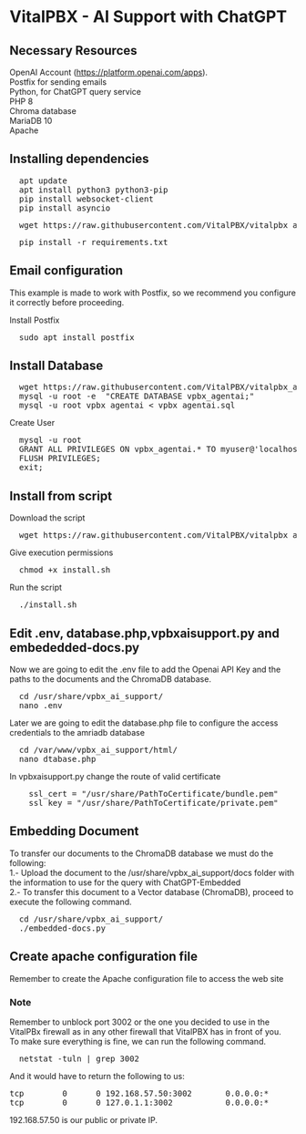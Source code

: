 # VitalPBX - AI Support with ChatGPT

## Necessary Resources
OpenAI Account (https://platform.openai.com/apps).<br>
Postfix for sending emails<br>
Python, for ChatGPT query service<br>
PHP 8<br>
Chroma database<br>
MariaDB 10<br>
Apache<br>

## Installing dependencies
<pre>
  apt update
  apt install python3 python3-pip
  pip install websocket-client
  pip install asyncio
</pre>

<pre>
  wget https://raw.githubusercontent.com/VitalPBX/vitalpbx_ai_support/main/requirements.txt
</pre>

<pre>
  pip install -r requirements.txt
</pre>

## Email configuration
This example is made to work with Postfix, so we recommend you configure it correctly before proceeding.

Install Postfix
<pre>
  sudo apt install postfix
</pre>

## Install Database
<pre>
  wget https://raw.githubusercontent.com/VitalPBX/vitalpbx_ai_support/main/vpbx_agentai.sql
  mysql -u root -e  "CREATE DATABASE vpbx_agentai;"
  mysql -u root vpbx_agentai < vpbx_agentai.sql
</pre>

Create User
<pre>
  mysql -u root
  GRANT ALL PRIVILEGES ON vpbx_agentai.* TO myuser@'localhost' IDENTIFIED BY 'mypassword';
  FLUSH PRIVILEGES;
  exit;
</pre>

## Install from script
Download the script
<pre>
  wget https://raw.githubusercontent.com/VitalPBX/vitalpbx_ai_support/main/install.sh
</pre>

Give execution permissions
<pre>
  chmod +x install.sh
</pre>

Run the script
<pre>
  ./install.sh
</pre>

## Edit .env, database.php,vpbxaisupport.py and embededded-docs.py
Now we are going to edit the .env file to add the Openai API Key and the paths to the documents and the ChromaDB database.
<pre>
  cd /usr/share/vpbx_ai_support/
  nano .env
</pre>

Later we are going to edit the database.php file to configure the access credentials to the amriadb database
<pre>
  cd /var/www/vpbx_ai_support/html/
  nano dtabase.php
</pre>

In vpbxaisupport.py change the route of valid certificate
<pre>
    ssl_cert = "/usr/share/PathToCertificate/bundle.pem"
    ssl_key = "/usr/share/PathToCertificate/private.pem"
</pre>

## Embedding Document
To transfer our documents to the ChromaDB database we must do the following:<br>
1.- Upload the document to the /usr/share/vpbx_ai_support/docs folder with the information to use for the query with ChatGPT-Embedded<br>
2.- To transfer this document to a Vector database (ChromaDB), proceed to execute the following command.
<pre>
  cd /usr/share/vpbx_ai_support/
  ./embedded-docs.py
</pre>

## Create apache configuration file
Remember to create the Apache configuration file to access the web site

### Note
Remember to unblock port 3002 or the one you decided to use in the VitalPBx firewall as in any other firewall that VitalPBX has in front of you.<br>
To make sure everything is fine, we can run the following command.
<pre>
  netstat -tuln | grep 3002
</pre>
And it would have to return the following to us:
<pre>
tcp        0      0 192.168.57.50:3002       0.0.0.0:*               LISTEN     
tcp        0      0 127.0.1.1:3002           0.0.0.0:*               LISTEN  
</pre>
192.168.57.50 is our public or private IP.
